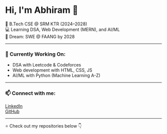 # Hi, I'm Abhiram 👋

🚀 B.Tech CSE @ SRM KTR (2024–2028)  
💻 Learning DSA, Web Development (MERN), and AI/ML  
🎯 Dream: SWE @ FAANG by 2028

---

### 🧠 Currently Working On:
- DSA with Leetcode & Codeforces
- Web development with HTML, CSS, JS
- AI/ML with Python (Machine Learning A-Z)

---

### 📫 Connect with me:
[LinkedIn](https://www.linkedin.com/in/kabhiramreddy28/)  
[GitHub](https://github.com/abhirambuilds)

---

⭐ Check out my repositories below 👇
